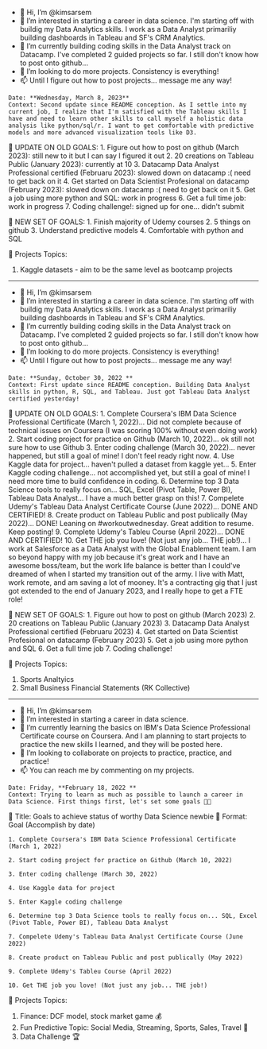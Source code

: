 - 👋 Hi, I’m @kimsarsem
- 👀 I’m interested in starting a career in data science. I'm starting off with buildig my Data Analytics skills. I work as a Data Analyst primariliy building dashboards in Tableau and SF's CRM Analytics.
- 🌱 I’m currently building coding skills in the Data Analyst track on Datacamp. I've completed 2 guided projects so far. I still don't know how to post onto github...
- 💞️ I’m looking to do more projects. Consistency is everything! 
- 📫 Until I figure out how to post projects... message me any way!

<!---
kimsarsem/kimsarsem is a ✨ special ✨ repository because its `README.md` (this file) appears on your GitHub profile.
You can click the Preview link to take a look at your changes.
--->


	Date: **Wednesday, March 8, 2023**
	Context: Second update since README conception. As I settle into my current job, I realize that I'm satisfied with the Tableau skills I have and need to learn other skills to call myself a holistic data analysis like python/sql/r. I want to get comfortable with predictive models and more advanced visualization tools like D3.

🔷 UPDATE ON OLD GOALS:
	1. Figure out how to post on github (March 2023): still new to it but I can say I figured it out
	2. 20 creations on Tableau Public (January 2023): currently at 10
	3. Datacamp Data Analyst Professional certified (Februaru 2023): slowed down on datacamp :( need to get back on it
	4. Get started on Data Scientist Profesional on datacamp (February 2023): slowed down on datacamp :( need to get back on it
	5. Get a job using more python and SQL: work in progress
	6. Get a full time job: work in progress
	7. Coding challenge!: signed up for one... didn't submit
	
🔷 NEW SET OF GOALS:
	1. Finish majority of Udemy courses
	2. 5 things on github
	3. Understand predictive models
	4. Comfortable with python and SQL


🔶 Projects Topics:
1. Kaggle datasets - aim to be the same level as bootcamp projects

__________________________________________________________________________________________________________________________________________________________

- 👋 Hi, I’m @kimsarsem
- 👀 I’m interested in starting a career in data science. I'm starting off with buildig my Data Analytics skills. I work as a Data Analyst primariliy building dashboards in Tableau and SF's CRM Analytics.
- 🌱 I’m currently building coding skills in the Data Analyst track on Datacamp. I've completed 2 guided projects so far. I still don't know how to post onto github...
- 💞️ I’m looking to do more projects. Consistency is everything! 
- 📫 Until I figure out how to post projects... message me any way!

<!---
kimsarsem/kimsarsem is a ✨ special ✨ repository because its `README.md` (this file) appears on your GitHub profile.
You can click the Preview link to take a look at your changes.
--->


	Date: **Sunday, October 30, 2022 **
	Context: First update since README conception. Building Data Analyst skills in python, R, SQL, and Tableau. Just got Tableau Data Analyst certified yesterday! 

🔷 UPDATE ON OLD GOALS:
	1. Complete Coursera's IBM Data Science Professional Certificate (March 1, 2022)... Did not complete because of technical issues on Coursera (I was scoring 100% without even doing work)
	2. Start coding project for practice on Github (March 10, 2022)... ok still not sure how to use Github
	3. Enter coding challenge (March 30, 2022)... never happened, but still a goal of mine! I don't feel ready right now.
	4. Use Kaggle data for project... haven't pulled a dataset from kaggle yet...
	5. Enter Kaggle coding challenge... not accomplished yet, but still a goal of mine! I need more time to build confidence in coding.
	6. Determine top 3 Data Science tools to really focus on... SQL, Excel (Pivot Table, Power BI), Tableau Data Analyst... I have a much better grasp on this! 
	7. Compelete Udemy's Tableau Data Analyst Certificate Course (June 2022)... DONE AND CERTIFIED!
	8. Create product on Tableau Public and post publically (May 2022)... DONE! Leaning on #workoutwednesday. Great addition to resume. Keep posting!
	9. Complete Udemy's Tableu Course (April 2022)... DONE AND CERTIFIED!
	10. Get THE job you love! (Not just any job... THE job!)... I work at Salesforce as a Data Analyst with the Global Enablement team. I am so beyond happy with my job because it's great work and I have an awesome boss/team, but the work life balance is better than I could've dreamed of when I started my transition out of the army. I live with Matt, work remote, and am saving a lot of mooney. It's a contracting gig that I just got extended to the end of January 2023, and I really hope to get a FTE role! 
	
🔷 NEW SET OF GOALS:
	1. Figure out how to post on github (March 2023)
	2. 20 creations on Tableau Public (January 2023)
	3. Datacamp Data Analyst Professional certified (Februaru 2023)
	4. Get started on Data Scientist Profesional on datacamp (February 2023)
	5. Get a job using more python and SQL
	6. Get a full time job
	7. Coding challenge!


🔶 Projects Topics:
1. Sports Analtyics
2. Small Business Financial Statements (RK Collective)

__________________________________________________________________________________________________________________________________________________________


- 👋 Hi, I’m @kimsarsem
- 👀 I’m interested in starting a career in data science.
- 🌱 I’m currently learning the basics on IBM's Data Science Professional Certificate course on Coursera. And I am planning to start projects to practice the new skills I learned, and they will be posted here.
- 💞️ I’m looking to collaborate on projects to practice, practice, and practice!
- 📫 You can reach me by commenting on my projects.

<!---
kimsarsem/kimsarsem is a ✨ special ✨ repository because its `README.md` (this file) appears on your GitHub profile.
You can click the Preview link to take a look at your changes.
--->


	Date: Friday, **February 18, 2022 **
	Context: Trying to learn as much as possible to launch a career in Data Science. First things first, let's set some goals 💪🏾

🔷 Title: Goals to achieve status of worthy Data Science newbie
🔷 Format: Goal (Accomplish by date)

	1. Complete Coursera's IBM Data Science Professional Certificate (March 1, 2022)

	2. Start coding project for practice on Github (March 10, 2022)

	3. Enter coding challenge (March 30, 2022)

	4. Use Kaggle data for project 

	5. Enter Kaggle coding challenge

	6. Determine top 3 Data Science tools to really focus on... SQL, Excel (Pivot Table, Power BI), Tableau Data Analyst 

	7. Compelete Udemy's Tableau Data Analyst Certificate Course (June 2022)

	8. Create product on Tableau Public and post publically (May 2022)

	9. Complete Udemy's Tableu Course (April 2022)

	10. Get THE job you love! (Not just any job... THE job!) 


🔶 Projects Topics:
1. Finance: DCF model, stock market game 💰
2. Fun Predictive Topic: Social Media, Streaming, Sports, Sales, Travel 💎 
3. Data Challenge 🏆

